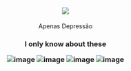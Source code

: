<h1 align="center">
    <a href="https://github.com/eoApache/">
        <img src='https://cdn.discordapp.com/attachments/831565695551799316/850791996880715786/1556-blurple-rules31.png'/>  </a>
</h1>

<p align="center">Apenas Depressão</p> 
         
    
<h3 align='center'>
    I only know about these

   
![image](https://img.shields.io/badge/Python-3776AB?style=for-the-badge&logo=python&logoColor=white)
![image](https://img.shields.io/badge/JavaScript-F7DF1E?style=for-the-badge&logo=javascript&logoColor=black)
![image](https://img.shields.io/badge/CSS3-1572B6?style=for-the-badge&logo=css3&logoColor=white)
![image](https://img.shields.io/badge/HTML5-E34F26?style=for-the-badge&logo=html5&logoColor=white)
